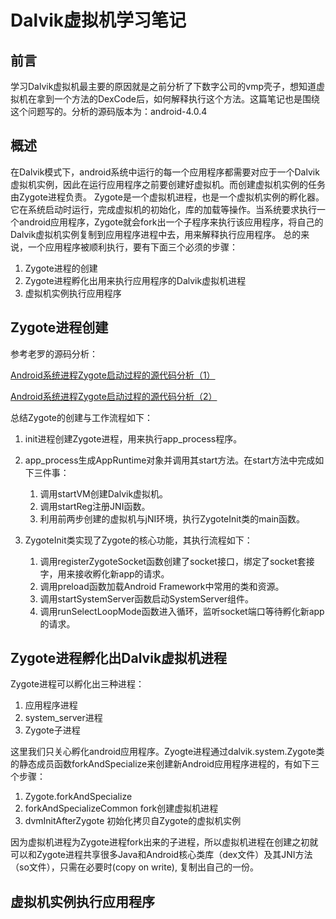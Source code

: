# Dalvik虚拟机学习笔记
## 前言
学习Dalvik虚拟机最主要的原因就是之前分析了下数字公司的vmp壳子，想知道虚拟机在拿到一个方法的DexCode后，如何解释执行这个方法。这篇笔记也是围绕这个问题写的。分析的源码版本为：android-4.0.4

## 概述
在Dalvik模式下，android系统中运行的每一个应用程序都需要对应于一个Dalvik虚拟机实例，因此在运行应用程序之前要创建好虚拟机。而创建虚拟机实例的任务由Zygote进程负责。
Zygote是一个虚拟机进程，也是一个虚拟机实例的孵化器。它在系统启动时运行，完成虚拟机的初始化，库的加载等操作。当系统要求执行一个android应用程序，Zygote就会fork出一个子程序来执行该应用程序，将自己的Dalvik虚拟机实例复制到应用程序进程中去，用来解释执行应用程序。
总的来说，一个应用程序被顺利执行，要有下面三个必须的步骤：

1. Zygote进程的创建
2. Zygote进程孵化出用来执行应用程序的Dalvik虚拟机进程
3. 虚拟机实例执行应用程序

## Zygote进程创建
参考老罗的源码分析：

[Android系统进程Zygote启动过程的源代码分析（1）](http://blog.51cto.com/shyluo/966541)

[Android系统进程Zygote启动过程的源代码分析（2）](http://blog.51cto.com/shyluo/966546)

总结Zygote的创建与工作流程如下：
1. init进程创建Zygote进程，用来执行app_process程序。
2. app_process生成AppRuntime对象并调用其start方法。在start方法中完成如下三件事：
    1. 调用startVM创建Dalvik虚拟机。
    2. 调用startReg注册JNI函数。
    3. 利用前两步创建的虚拟机与jNI环境，执行ZygoteInit类的main函数。

3. ZygoteInit类实现了Zygote的核心功能，其执行流程如下：
    1. 调用registerZygoteSocket函数创建了socket接口，绑定了socket套接字，用来接收孵化新app的请求。
    2. 调用preload函数加载Android Framework中常用的类和资源。
    3. 调用startSystemServer函数启动SystemServer组件。
    4. 调用runSelectLoopMode函数进入循环，监听socket端口等待孵化新app的请求。

## Zygote进程孵化出Dalvik虚拟机进程
Zygote进程可以孵化出三种进程：
1. 应用程序进程
2. system_server进程
3. Zygote子进程

这里我们只关心孵化android应用程序。Zyogte进程通过dalvik.system.Zygote类的静态成员函数forkAndSpecialize来创建新Android应用程序进程的，有如下三个步骤：

1. Zygote.forkAndSpecialize
2. forkAndSpecializeCommon fork创建虚拟机进程
3. dvmInitAfterZygote 初始化拷贝自Zygote的虚拟机实例

因为虚拟机进程为Zygote进程fork出来的子进程，所以虚拟机进程在创建之初就可以和Zygote进程共享很多Java和Android核心类库（dex文件）及其JNI方法（so文件），只需在必要时(copy on write), 复制出自己的一份。

## 虚拟机实例执行应用程序